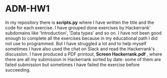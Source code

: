 # ADM-HW1
In my repository there is **scripts.py** where I have written the title and the code for each exercise. I have grouped done exercises by Hackerrank' subdomains like 'Introduction', 'Data types' and so on. 
I have not been good enough to complete all the exercises because in my educational path I did not use to programmed. But I have struggled a lot and to help myself sometimes I have also used the chat on Slack and read the Hackerrank's discussion.
I have produced a PDF printout, **Screen Hackerrank.pdf** , where there are all my submission in Hackerrank sorted by date: some of them are failed submission but sometimes I have failed the exercise before succeeding. 
